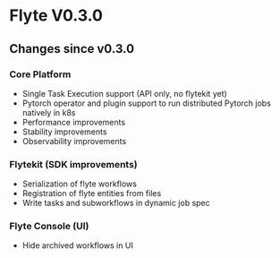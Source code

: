 # Flyte V0.3.0

## Changes since v0.3.0

### Core Platform
- Single Task Execution support (API only, no flytekit yet)
- Pytorch operator and plugin support to run distributed Pytorch jobs natively in k8s
- Performance improvements
- Stability improvements
- Observability improvements

### Flytekit (SDK improvements)
- Serialization of flyte workflows
- Registration of flyte entities from files
- Write tasks and subworkflows in dynamic job spec

### Flyte Console (UI)
- Hide archived workflows in UI
